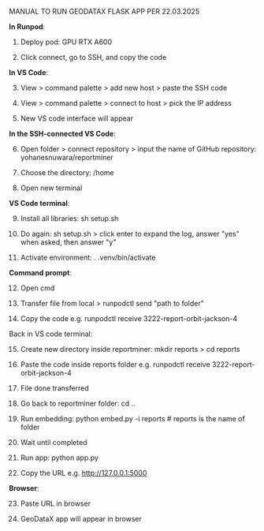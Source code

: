 MANUAL TO RUN GEODATAX FLASK APP PER 22.03.2025

**In Runpod**:

1. Deploy pod: GPU RTX A600
   
3. Click connect, go to SSH, and copy the code

**In VS Code**: 

3. View > command palette > add new host > paste the SSH code

4. View > command palette > connect to host > pick the IP address
   
6. New VS code interface will appear

**In the SSH-connected VS Code**:

6. Open folder > connect repository > input the name of GitHub repository: yohanesnuwara/reportminer
   
8. Choose the directory: /home
   
10. Open new terminal 

**VS Code terminal**:

9. Install all libraries: sh setup.sh
    
11. Do again: sh setup.sh > click enter to expand the log, answer "yes" when asked, then answer "y"
    
13. Activate environment: . .venv/bin/activate

**Command prompt**:

12. Open cmd
    
14. Transfer file from local > runpodctl send "path to folder"
    
16. Copy the code e.g. runpodctl receive 3222-report-orbit-jackson-4

Back in VS code terminal: 

15. Create new directory inside reportminer: mkdir reports > cd reports
    
17. Paste the code inside reports folder e.g. runpodctl receive 3222-report-orbit-jackson-4
    
19. File done transferred
    
21. Go back to reportminer folder: cd ..
    
23. Run embedding: python embed.py -i reports # reports is the name of folder
    
25. Wait until completed
    
27. Run app: python app.py
    
29. Copy the URL e.g. http://127.0.0.1:5000 

**Browser**: 

23. Paste URL in browser
    
25. GeoDataX app will appear in browser
